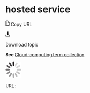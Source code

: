 # hosted service

![Copy URL](media/hosted-service/Copy.png)
Copy URL

![Download](media/hosted-service/Download.png)

Download topic

**See** [Cloud-computing term collection](https://worldready.cloudapp.net/Styleguide/Read?id=2700&topicid=28841)

![In progress](media/hosted-service/activity-large.gif)

URL :
